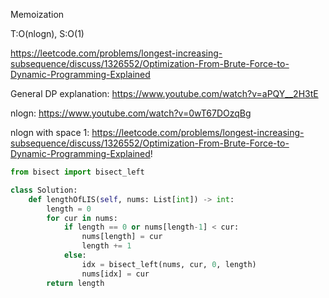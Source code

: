 Memoization

T:O(nlogn), S:O(1) 


https://leetcode.com/problems/longest-increasing-subsequence/discuss/1326552/Optimization-From-Brute-Force-to-Dynamic-Programming-Explained


General DP explanation: https://www.youtube.com/watch?v=aPQY__2H3tE


nlogn: https://www.youtube.com/watch?v=0wT67DOzqBg


nlogn with space 1: https://leetcode.com/problems/longest-increasing-subsequence/discuss/1326552/Optimization-From-Brute-Force-to-Dynamic-Programming-Explained!
```python
from bisect import bisect_left

class Solution:
    def lengthOfLIS(self, nums: List[int]) -> int:
        length = 0
        for cur in nums:
            if length == 0 or nums[length-1] < cur:
                nums[length] = cur
                length += 1
            else:
                idx = bisect_left(nums, cur, 0, length)
                nums[idx] = cur
        return length

```
